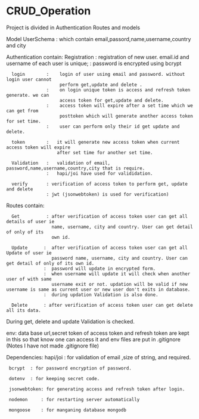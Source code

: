# CRUD_Operation

Project is divided in Authentication Routes and models

Model
  UserSchema : which contain
                  email,passord,name,username,country and city

Authentication contain: 
      Registration : registration of new user. email.id and username of each user is unique;
                   : password is encrypted using bcrypt
                   
      login        :    login of user using email and password. without login user cannot 
                        perform get,update and delete .
                   :    on login unique token is access and refresh token generate. we can 
                        access token for get,update and delete.
                   :    access token will expire after a set time which we can get from
                        posttoken which will generate another access token for set time.
                   :    user can perform only their id get update and delete.
                   
      token        :   it will generate new access token when current access token will expire 
                       after set time for another set time.
       
      Validation   :   validation of email, password,name,username,country,city that is require.
                   :   hapi/joi have used for valididation.
      
      verify       : verification of access token to perform get, update and delete
                   : jwt (jsonwebtoken) is used for verification)
                   
Routes contain: 

      Get          : after verification of access token user can get all details of user ie
                     name, username, city and country. User can get detail of only of its 
                     own id.
                     
      Update      :  after verification of access token user can get all Update of user ie
                     password name, username, city and country. User can get detail of only of its own id.
                  :  password will update in encrypted form.
                  :  when username will update it will check when another user of with same
                     username exit or not. updation will be valid if new username is same as current user or new user don't exits in database.
                  :  during updation Validation is also done.
                 
      Delete      : after verification of access token user can get delete all its data.
      
   During get, delete and update Validation is checked.
   
 
  env:  data base url,secret token of access token and refresh token are kept in this so that know one can access it and env files are put in .gitignore (Notes I have not made .gitignore file)
      
Dependencies:
     hapi/joi : for validation of email ,size of string, and required.
     
     bcrypt  : for password encryption of password.
     
     dotenv  : for keeping secret code.
     
     jsonwebtoken: for generating access and refresh token after login.
     
     nodemon     : for restarting server automatically
     
     mongoose    : for manganing database mongodb
    
                     
                     
                        
                       
                        
      
